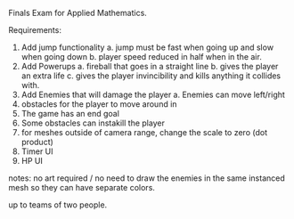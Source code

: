 Finals Exam for Applied Mathematics.

Requirements:

1. Add jump functionality
  a. jump must be fast when going up and slow when going down
  b. player speed reduced in half when in the air.
3. Add Powerups
  a. fireball that goes in a straight line
  b. gives the player an extra life
  c. gives the player invincibility and kills anything it collides with.
5. Add Enemies that will damage the player
  a. Enemies can move left/right 
6. obstacles for the player to move around in 
7. The game has an end goal
8. Some obstacles can instakill the player
9. for meshes outside of camera range, change the scale to zero (dot product)
10. Timer UI
11. HP UI

notes: no art required / no need to draw the enemies in the same instanced mesh so they can have separate colors.


up to teams of two people.
